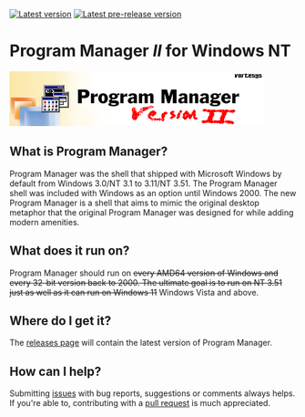 [![Latest version](https://img.shields.io/github/v/release/Vortesys/Program-Manager-II?label=latest%20version&sort=semver&style=plastic)](https://github.com/Vortesys/Program-Manager-II/releases) [![Latest pre-release version](https://img.shields.io/github/v/release/Vortesys/Program-Manager-II?label=latest%20pre-release%20version&sort=semver&style=plastic&include_prereleases)](https://github.com/Vortesys/Program-Manager-II/releases)
# Program Manager *II* for Windows NT
![Progmgr banner](/misc/pman2.png)

## What is Program Manager?
Program Manager was the shell that shipped with Microsoft Windows by default from Windows 3.0/NT 3.1 to 3.11/NT 3.51. The Program Manager shell was included with Windows as an option until Windows 2000. The new Program Manager is a shell that aims to mimic the original desktop metaphor that the original Program Manager was designed for while adding modern amenities.

## What does it run on?
Program Manager should run on ~~every AMD64 version of Windows and every 32-bit version back to 2000. The ultimate goal is to run on NT 3.51 just as well as it can run on Windows 11~~ Windows Vista and above.

## Where do I get it?
The [releases page](https://github.com/Vortesys/Program-Manager-II/releases) will contain the latest version of Program Manager.

## How can I help?
Submitting [issues](https://github.com/Vortesys/Program-Manager-II/issues) with bug reports, suggestions or comments always helps. If you're able to, contributing with a [pull request](https://github.com/Vortesys/Program-Manager-II/pulls) is much appreciated.
